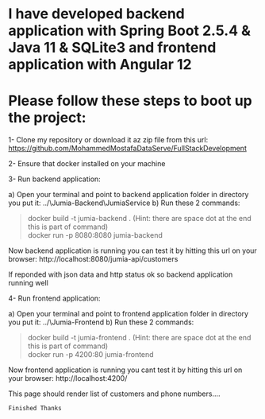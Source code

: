 # I have developed backend application with Spring Boot 2.5.4 & Java 11 & SQLite3 and frontend application with Angular 12

# Please follow these steps to boot up the project:

1- Clone my repository or download it az zip file from this url:
  https://github.com/MohammedMostafaDataServe/FullStackDevelopment

2- Ensure that docker installed on your machine

3- Run backend application:

 a) Open your terminal and point to backend application folder in directory you put it: ../\Jumia-Backend\JumiaService
 b) Run these 2 commands:
  > docker build -t jumia-backend .  (Hint: there are space dot at the end this is part of command)  
  > docker run -p 8080:8080 jumia-backend
 
 Now backend application is running you can test it by hitting this url on your browser: 
  http://localhost:8080/jumia-api/customers
  
 If reponded with json data and http status ok so backend application running well
 
 4- Run frontend application:
 
  a) Open your terminal and point to frontend application folder in directory you put it: ../\Jumia-Frontend
  b) Run these 2 commands:
   > docker build -t jumia-frontend .  (Hint: there are space dot at the end this is part of command)  
   > docker run -p 4200:80 jumia-frontend
   
   Now frontend application is running you cant test it by hitting this url on your browser: 
     http://localhost:4200/
     
   This page should render list of customers and phone numbers....
     
    Finished Thanks
 
